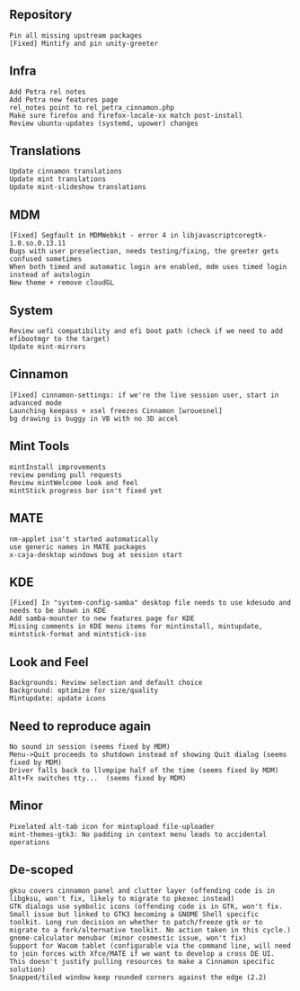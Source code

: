 Repository
----------
	Pin all missing upstream packages
	[Fixed] Mintify and pin unity-greeter
	
Infra	
-----
	Add Petra rel notes
	Add Petra new features page
	rel_notes point to rel_petra_cinnamon.php
	Make sure firefox and firefox-locale-xx match post-install
	Review ubuntu-updates (systemd, upower) changes

Translations
------------
	Update cinnamon translations
	Update mint translations
	Update mint-slideshow translations
	
MDM
---	
	[Fixed] Segfault in MDMWebkit - error 4 in libjavascriptcoregtk-1.0.so.0.13.11
	Bugs with user preselection, needs testing/fixing, the greeter gets confused sometimes
	When both timed and automatic login are enabled, mdm uses timed login instead of autologin
	New theme + remove cloudGL	
	
System
------	
	Review uefi compatibility and efi boot path (check if we need to add efibootmgr to the target)
	Update mint-mirrors	
	
Cinnamon
--------
	[Fixed] cinnamon-settings: if we're the live session user, start in advanced mode	
	Launching keepass + xsel freezes Cinnamon [wrouesnel]
	bg drawing is buggy in VB with no 3D accel

Mint Tools
----------
	mintInstall improvements
	review pending pull requests
	Review mintWelcome look and feel
	mintStick progress bar isn't fixed yet
	
MATE
----
	nm-applet isn't started automatically
	use generic names in MATE packages
	x-caja-desktop windows bug at session start	

KDE
---
	[Fixed] In "system-config-samba" desktop file needs to use kdesudo and needs to be shown in KDE
	Add samba-mounter to new features page for KDE
	Missing comments in KDE menu items for mintinstall, mintupdate, mintstick-format and mintstick-iso

Look and Feel
-------------	
	Backgrounds: Review selection and default choice
	Background: optimize for size/quality	
	Mintupdate: update icons






Need to reproduce again
-----------------------
	No sound in session (seems fixed by MDM)
	Menu->Quit proceeds to shutdown instead of showing Quit dialog (seems fixed by MDM)
	Driver falls back to llvmpipe half of the time (seems fixed by MDM)
	Alt+Fx switches tty...	(seems fixed by MDM)	

Minor
-----
	Pixelated alt-tab icon for mintupload file-uploader
	mint-themes-gtk3: No padding in context menu leads to accidental operations

De-scoped
---------	
	gksu covers cinnamon panel and clutter layer (offending code is in libgksu, won't fix, likely to migrate to pkexec instead)
	GTK dialogs use symbolic icons (offending code is in GTK, won't fix. Small issue but linked to GTK3 becoming a GNOME Shell specific toolkit. Long run decision on whether to patch/freeze gtk or to migrate to a fork/alternative toolkit. No action taken in this cycle.)
	gnome-calculator menubar (minor cosmestic issue, won't fix)
	Support for Wacom tablet (configurable via the command line, will need to join forces with Xfce/MATE if we want to develop a cross DE UI. This doesn't justify pulling resources to make a Cinnamon specific solution)
	Snapped/tiled window keep rounded corners against the edge (2.2)
